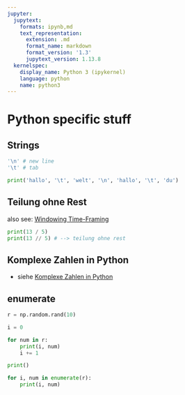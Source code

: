 ```yaml
---
jupyter:
  jupytext:
    formats: ipynb,md
    text_representation:
      extension: .md
      format_name: markdown
      format_version: '1.3'
      jupytext_version: 1.13.8
  kernelspec:
    display_name: Python 3 (ipykernel)
    language: python
    name: python3
---
```


# Python specific stuff


## Strings

```python
'\n' # new line
'\t' # tab

print('hallo', '\t', 'welt', '\n', 'hallo', '\t', 'du')
```

## Teilung ohne Rest

also see: [Windowing Time-Framing](/topics/time_framing.md#Windowing%20Time-Framing)

```python
print(13 / 5)
print(13 // 5) # --> teilung ohne rest
```

## Komplexe Zahlen in Python

- siehe [Komplexe Zahlen in Python](/topics/Mathematik-Grundlagen.md#Komplexe%20Zahlen%20in%20Python)

## enumerate

```python id="1dXbBQphrC-z" outputId="0302a517-7ee3-4109-97e0-e41925bc4941" colab={"base_uri": "https://localhost:8080/"}
r = np.random.rand(10)

i = 0

for num in r:
    print(i, num)
    i += 1

print()

for i, num in enumerate(r):
	print(i, num)
```